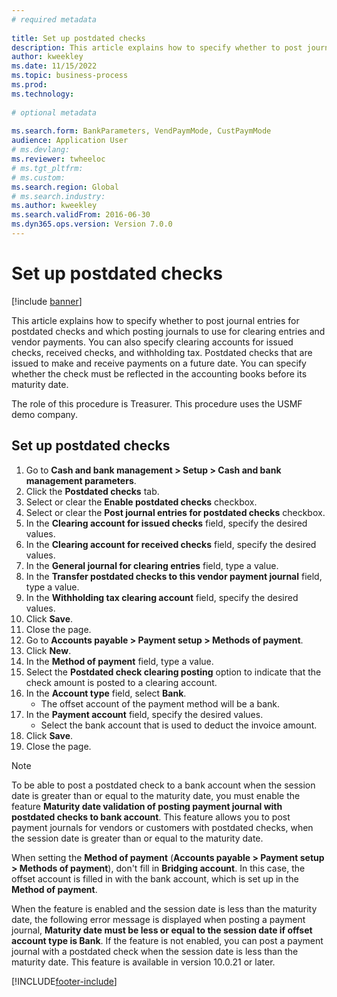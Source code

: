 ```yaml
--- 
# required metadata 
 
title: Set up postdated checks
description: This article explains how to specify whether to post journal entries for postdated checks and which posting journals to use for clearing entries and vendor payments. 
author: kweekley
ms.date: 11/15/2022
ms.topic: business-process 
ms.prod:  
ms.technology:  
 
# optional metadata 
 
ms.search.form: BankParameters, VendPaymMode, CustPaymMode   
audience: Application User 
# ms.devlang:  
ms.reviewer: twheeloc
# ms.tgt_pltfrm:  
# ms.custom:  
ms.search.region: Global
# ms.search.industry: 
ms.author: kweekley
ms.search.validFrom: 2016-06-30 
ms.dyn365.ops.version: Version 7.0.0 
---
```

# Set up postdated checks

[!include [banner](../../includes/banner.md)]

This article explains how to specify whether to post journal entries for postdated checks and which posting journals to use for clearing entries and vendor payments. You can also specify clearing accounts for issued checks, received checks, and withholding tax. Postdated checks that are issued to make and receive payments on a future date. You can specify whether the check must be reflected in the accounting books before its maturity date.



The role of this procedure is Treasurer. This procedure uses the USMF demo company.


## Set up postdated checks
1. Go to **Cash and bank management > Setup > Cash and bank management parameters**.
2. Click the **Postdated checks** tab.
3. Select or clear the **Enable postdated checks** checkbox.
4. Select or clear the **Post journal entries for postdated checks** checkbox.
5. In the **Clearing account for issued checks** field, specify the desired values.
6. In the **Clearing account for received checks** field, specify the desired values.
7. In the **General journal for clearing entries** field, type a value.
8. In the **Transfer postdated checks to this vendor payment journal** field, type a value.
9. In the **Withholding tax clearing account** field, specify the desired values.
10. Click **Save**.
11. Close the page.
12. Go to **Accounts payable > Payment setup > Methods of payment**.
13. Click **New**.
14. In the **Method of payment** field, type a value.
15. Select the **Postdated check clearing posting** option to indicate that the check amount is posted to a clearing account.
16. In the **Account type** field, select **Bank**.
    * The offset account of the payment method will be a bank.  
17. In the **Payment account** field, specify the desired values.
    * Select the bank account that is used to deduct the invoice amount.  
18. Click **Save**.
19. Close the page.
> [!NOTE]
> To be able to post a postdated check to a bank account when the session date is greater than or equal to the maturity date, you must enable the feature **Maturity date validation of posting payment journal with postdated checks to bank account**. This feature allows you to post payment journals for vendors or customers with postdated checks, when the session date is greater than or equal to the maturity date.
> 
> When setting the **Method of payment** (**Accounts payable > Payment setup > Methods of payment**), don't fill in **Bridging account**. In this case, the offset account is filled in with the bank account, which is set up in the **Method of payment**.
>  
> When the feature is enabled and the session date is less than the maturity date, the following error message is displayed when posting a payment journal, **Maturity date must be less or equal to the session date if offset account type is Bank**. If the feature is not enabled, you can post a payment journal with a postdated check when the session date is less than the maturity date.
> This feature is available in version 10.0.21 or later.    

[!INCLUDE[footer-include](../../../includes/footer-banner.md)]
